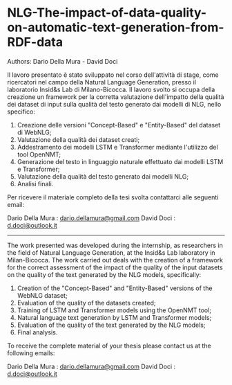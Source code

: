 # NLG-The-impact-of-data-quality-on-automatic-text-generation-from-RDF-data

Authors: Dario Della Mura - David Doci

Il lavoro presentato è stato sviluppato nel corso dell'attività di stage, come ricercatori nel campo della Natural Language Generation, presso il laboratorio Insid&s Lab di Milano-Bicocca.
Il lavoro svolto si occupa della creazione un framework per la corretta valutazione dell'impatto della qualità dei dataset di input sulla qualità del testo generato dai modelli di NLG, nello specifico:
1) Creazione delle versioni "Concept-Based" e "Entity-Based" del dataset di WebNLG;
2) Valutazione della qualità dei dataset creati;
3) Addestramento dei modelli LSTM e Transformer mediante l'utilizzo del tool OpenNMT;
4) Generazione del testo in linguaggio naturale effettuato dai modelli LSTM e Transformer;
5) Valutazione della qualità del testo generato dai modelli NLG;
6) Analisi finali.


Per ricevere il materiale completo della tesi svolta contattarci alle seguenti email:

Dario Della Mura : dario.dellamura@gmail.com
David Doci : d.doci@outlook.it


----------------------------------------------------------------------------------------------------------------------------------------------------------------------

The work presented was developed during the internship, as researchers in the field of Natural Language Generation, at the Insid&s Lab laboratory in Milan-Bicocca.
The work carried out deals with the creation of a framework for the correct assessment of the impact of the quality of the input datasets on the quality of the text generated by the NLG models, specifically:
1) Creation of the "Concept-Based" and "Entity-Based" versions of the WebNLG dataset;
2) Evaluation of the quality of the datasets created;
3) Training of LSTM and Transformer models using the OpenNMT tool;
4) Natural language text generation by LSTM and Transformer models;
5) Evaluation of the quality of the text generated by the NLG models;
6) Final analysis.

To receive the complete material of your thesis please contact us at the following emails:

Dario Della Mura : dario.dellamura@gmail.com
David Doci : d.doci@outlook.it
